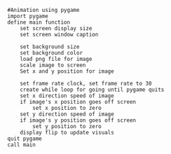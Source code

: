     #Animation using pygame
    import pygame
    define main function
        set screen display size
        set screen window caption

        set background size
        set background color
        load png file for image
        scale image to screen
        Set x and y position for image

        set frame rate clock, set frame rate to 30
        create while loop for going until pygame quits
        set x direction speed of image
        if image's x position goes off screen
            set x position to zero
        set y direction speed of image
        if image's y position goes off screen
            set y position to zero
        display flip to update visuals
    quit pygame
    call main
        
  
